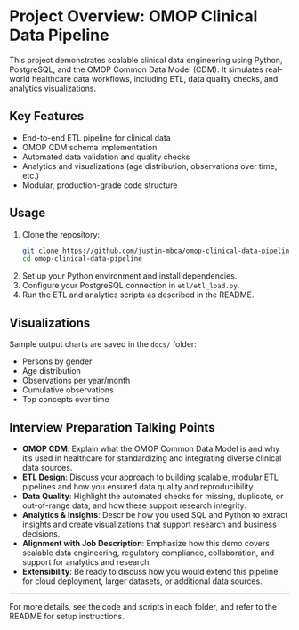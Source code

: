 # Project Overview: OMOP Clinical Data Pipeline

This project demonstrates scalable clinical data engineering using Python, PostgreSQL, and the OMOP Common Data Model (CDM). It simulates real-world healthcare data workflows, including ETL, data quality checks, and analytics visualizations.

## Key Features
- End-to-end ETL pipeline for clinical data
- OMOP CDM schema implementation
- Automated data validation and quality checks
- Analytics and visualizations (age distribution, observations over time, etc.)
- Modular, production-grade code structure

## Usage
1. Clone the repository:
   ```bash
   git clone https://github.com/justin-mbca/omop-clinical-data-pipeline.git
   cd omop-clinical-data-pipeline
   ```
2. Set up your Python environment and install dependencies.
3. Configure your PostgreSQL connection in `etl/etl_load.py`.
4. Run the ETL and analytics scripts as described in the README.

## Visualizations
Sample output charts are saved in the `docs/` folder:
- Persons by gender
- Age distribution
- Observations per year/month
- Cumulative observations
- Top concepts over time

## Interview Preparation Talking Points
- **OMOP CDM**: Explain what the OMOP Common Data Model is and why it’s used in healthcare for standardizing and integrating diverse clinical data sources.
- **ETL Design**: Discuss your approach to building scalable, modular ETL pipelines and how you ensured data quality and reproducibility.
- **Data Quality**: Highlight the automated checks for missing, duplicate, or out-of-range data, and how these support research integrity.
- **Analytics & Insights**: Describe how you used SQL and Python to extract insights and create visualizations that support research and business decisions.
- **Alignment with Job Description**: Emphasize how this demo covers scalable data engineering, regulatory compliance, collaboration, and support for analytics and research.
- **Extensibility**: Be ready to discuss how you would extend this pipeline for cloud deployment, larger datasets, or additional data sources.

---

For more details, see the code and scripts in each folder, and refer to the README for setup instructions.
